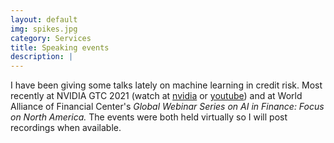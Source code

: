 ```yaml
---
layout: default
img: spikes.jpg
category: Services
title: Speaking events
description: |
---
```

I have been giving some talks lately on machine learning in credit risk. Most recently at NVIDIA GTC 2021 (watch at [nvidia](https://www.nvidia.com/en-us/on-demand/session/gtcspring21-s31327/) or [youtube](https://youtu.be/y8cq8tEadZc)) and at World Alliance of Financial Center's *Global Webinar Series on AI in Finance: Focus on North America.* The events were both held virtually so I will post recordings when available.

